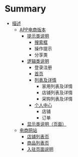# Summary

* [描述](README.md)
    * [APP电商版本](电商版本.md)
        * [提示类说明](提示类说明.md)
            * [搜索框](搜索框.md)
            * 操作提示
            * 分享类
        * [逻辑类说明](逻辑类说明.md)
            * 登录注册
            * [首页](首页.md)
            * [列表及详情](列表.md)
                * 家用列表及详情
                * 店铺列表及详情
                * 采购列表及详情
            * [个人中心](个人中心.md)
                * 店铺
                * 订单
        * [显示类说明（页面）](显示类说明.md)
    * [电商网站](电商网站.md)
        * [店铺列表页](店铺列表页.md)
        * [商品列表页](商品列表页.md)
        * [入驻页面说明](入驻页面说明.md)

